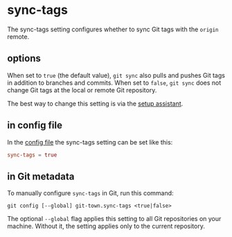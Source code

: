 # sync-tags

The sync-tags setting configures whether to sync Git tags with the `origin`
remote.

## options

When set to `true` (the default value), `git sync` also pulls and pushes Git
tags in addition to branches and commits. When set to `false`, `git sync` does
not change Git tags at the local or remote Git repository.

The best way to change this setting is via the
[setup assistant](../configuration.md).

## in config file

In the [config file](../configuration-file.md) the sync-tags setting can be set
like this:

```toml
sync-tags = true
```

## in Git metadata

To manually configure `sync-tags` in Git, run this command:

```
git config [--global] git-town.sync-tags <true|false>
```

The optional `--global` flag applies this setting to all Git repositories on
your machine. Without it, the setting applies only to the current repository.
